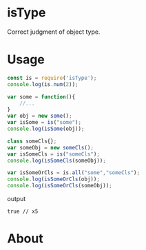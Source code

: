 # isType
Correct judgment of object type.

# Usage
```js
const is = require('isType');
console.log(is.num(2));

var some = function(){
    //...
}
var obj = new some();
var isSome = is("some");
console.log(isSome(obj));

class someCls{};
var someObj = new someCls();
var isSomeCls = is("someCls");
console.log(isSomeCls(someObj));

var isSomeOrCls = is.all("some","someCls");
console.log(isSomeOrCls(obj));
console.log(isSomeOrCls(someObj));
```
output
```
true // x5
```

# About
